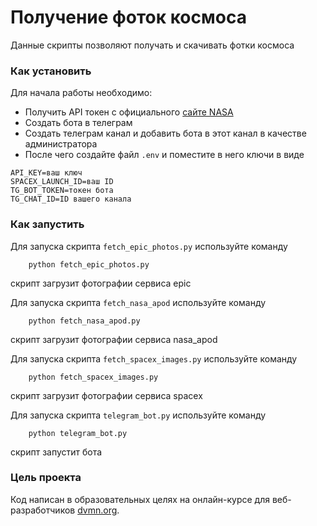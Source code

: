 # Получение фоток космоса

Данные скрипты позволяют получать и скачивать фотки космоса

### Как установить

Для начала работы необходимо:
- Получить API токен с официального [сайте NASA](https://api.nasa.gov/#epic)
- Создать бота в телеграм
- Создать телеграм канал и добавить бота в этот канал в качестве администратора
- После чего создайте файл `.env` и поместите в него ключи в виде 
```
API_KEY=ваш ключ
SPACEX_LAUNCH_ID=ваш ID
TG_BOT_TOKEN=токен бота
TG_CHAT_ID=ID вашего канала
```

### Как запустить

Для запуска скрипта `fetch_epic_photos.py` используйте команду
```
    python fetch_epic_photos.py
```
скрипт загрузит фотографии сервиса epic

Для запуска скрипта `fetch_nasa_apod` используйте команду
```
    python fetch_nasa_apod.py
```
скрипт загрузит фотографии сервиса nasa_apod

Для запуска скрипта `fetch_spacex_images.py` используйте команду
```
    python fetch_spacex_images.py
```
скрипт загрузит фотографии сервиса spacex

Для запуска скрипта `telegram_bot.py` используйте команду
```
    python telegram_bot.py
```
скрипт запустит бота

### Цель проекта

Код написан в образовательных целях на онлайн-курсе для веб-разработчиков [dvmn.org](https://dvmn.org/).